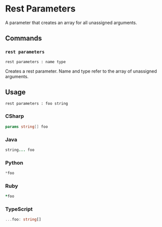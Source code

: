 # Rest Parameters

A parameter that creates an array for all unassigned arguments.


## Commands

### `rest parameters`

`rest parameters : name type`

Creates a rest parameter.
Name and type refer to the array of unassigned arguments.

## Usage

```gls
rest parameters : foo string
```

### CSharp

```csharp
params string[] foo
```

### Java

```java
string... foo
```
### Python

```python
*foo
```

### Ruby

```ruby
*foo
```

### TypeScript

```typescript
...foo: string[]
```
